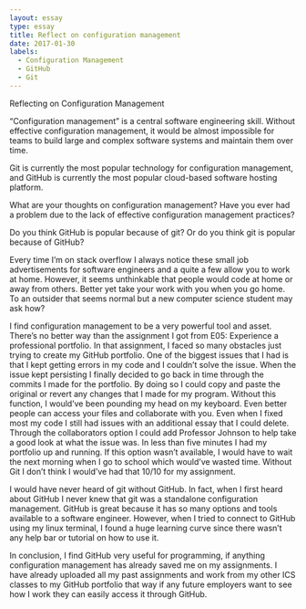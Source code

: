 ```yaml
---
layout: essay
type: essay
title: Reflect on configuration management
date: 2017-01-30
labels:
  - Configuration Management 
  - GitHub
  - Git
---
```


Reflecting on Configuration Management

“Configuration management” is a central software engineering skill. Without effective configuration management, it would be almost impossible for teams to build large and complex software systems and maintain them over time.

Git is currently the most popular technology for configuration management, and GitHub is currently the most popular cloud-based software hosting platform.

What are your thoughts on configuration management? Have you ever had a problem due to the lack of effective configuration management practices?

Do you think GitHub is popular because of git? Or do you think git is popular because of GitHub?

Every time I’m on stack overflow I always notice these small job advertisements for software engineers and a quite a few allow you to work at home. However, it seems unthinkable that people would code at home or away from others. Better yet take your work with you when you go home. To an outsider that seems normal but a new computer science student may ask how? 
	
  I find configuration management to be a very powerful tool and asset. There’s no better way than the assignment I got from E05: Experience a professional portfolio. In that assignment, I faced so many obstacles just trying to create my GitHub portfolio. One of the biggest issues that I had is that I kept getting errors in my code and I couldn’t solve the issue. When the issue kept persisting I finally decided to go back in time through the commits I made for the portfolio. By doing so I could copy and paste the original or revert any changes that I made for my program. Without this function, I would’ve been pounding my head on my keyboard. Even better people can access your files and collaborate with you. Even when I fixed most my code I still had issues with an additional essay that I could delete. Through the collaborators option I could add Professor Johnson to help take a good look at what the issue was. In less than five minutes I had my portfolio up and running. If this option wasn’t available, I would have to wait the next morning when I go to school which would’ve wasted time. Without Git I don’t think I would’ve had that 10/10 for my assignment.
	
  I would have never heard of git without GitHub. In fact, when I first heard about GitHub I never knew that git was a standalone configuration management. GitHub is great because it has so many options and tools available to a software engineer. However, when I tried to connect to GitHub using my linux terminal, I found a huge learning curve since there wasn’t any help bar or tutorial on how to use it. 
	
  In conclusion, I find GitHub very useful for programming, if anything configuration management has already saved me on my assignments. I have already uploaded all my past assignments and work from my other ICS classes to my GitHub portfolio that way if any future employers want to see how I work they can easily access it through GitHub. 
